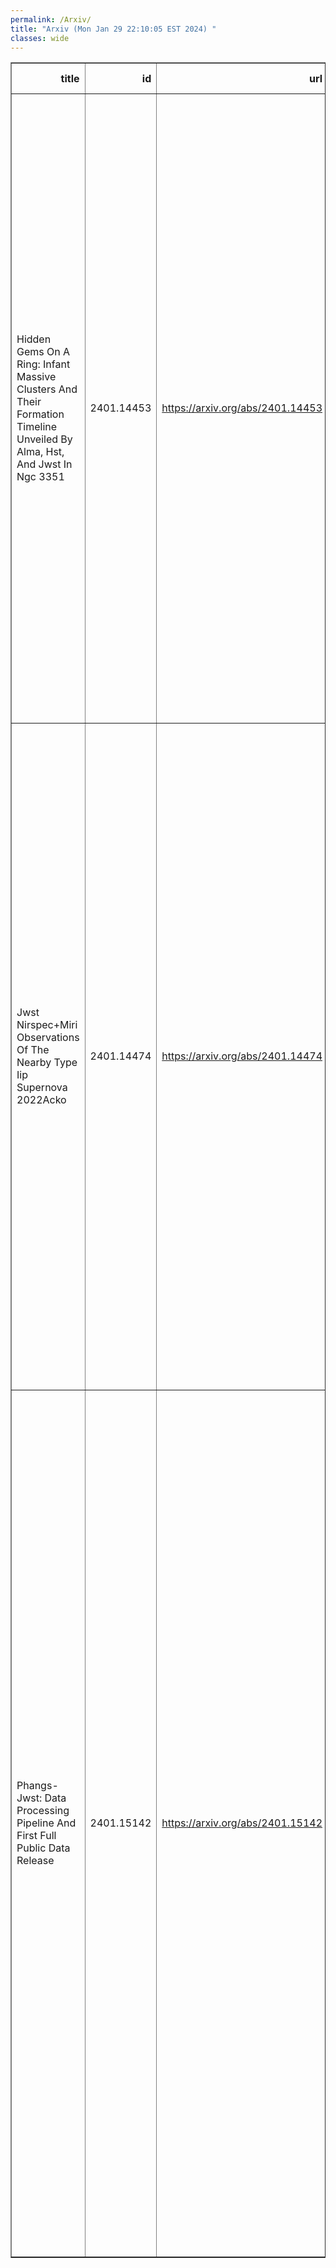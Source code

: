 ```yaml
---
permalink: /Arxiv/
title: "Arxiv (Mon Jan 29 22:10:05 EST 2024) "
classes: wide
---
```

<table border="1" class="dataframe">
  <thead>
    <tr style="text-align: right;">
      <th>title</th>
      <th>id</th>
      <th>url</th>
      <th>authors</th>
      <th>Local Authors</th>
    </tr>
  </thead>
  <tbody>
    <tr>
      <td>Hidden Gems On A Ring: Infant Massive Clusters And Their Formation   Timeline Unveiled By Alma, Hst, And Jwst In Ngc 3351</td>
      <td>2401.14453</td>
      <td><a href="https://arxiv.org/abs/2401.14453" target="_blank">https://arxiv.org/abs/2401.14453</a></td>
      <td>Jiayi Sun, Hao He, Kyle Batschkun, Rebecca C. Levy, Kimberly Emig, M. Jimena Rodriguez, Hamid Hassani, Adam K. Leroy, Eva Schinnerer, Eve C. Ostriker, Christine D. Wilson, Alberto D. Bolatto, Elisabeth A. C. Mills, Erik Rosolowsky, Janice C. Lee, Daniel A. Dale, Kirsten L. Larson, David A. Thilker, Leonardo Ubeda, Bradley C. Whitmore, Thomas G. Williams, Ashley. T. Barnes, Frank Bigiel, Melanie Chevance, Simon C. O. Glover, Kathryn Grasha, Brent Groves, Jonathan D. Henshaw, Remy Indebetouw, Maria J. Jimenez-Donaire, Ralf S. Klessen, Eric W. Koch, Daizhong Liu, Smita Mathur, Sharon Meidt, Shyam H. Menon, Justus Neumann, Francesca Pinna, Miguel Querejeta, Mattia C. Sormani, Robin G. Tress</td>
      <td>Adam Leroy, Smita Mathur</td>
    </tr>
    <tr>
      <td>Jwst Nirspec+Miri Observations Of The Nearby Type Iip Supernova 2022Acko</td>
      <td>2401.14474</td>
      <td><a href="https://arxiv.org/abs/2401.14474" target="_blank">https://arxiv.org/abs/2401.14474</a></td>
      <td>M. Shahbandeh, C. Ashall, P. Hoeflich, E. Baron, O. Fox, T. Mera, J. Derkacy, M. D. Stritzinger, B. Shappee, D. Law, J. Morrison, T. Pauly, J. Pierel, K. Medler, J. Andrews, D. Baade, A. Bostroem, P. Brown, C. Burns, A. Burrow, A. Cikota, D. Cross, S. Davis, T. De Jaeger, A. Do, Y. Dong, E. Hsiao, I. Dominguez, L. Galbany, D. Janzen, J. Jencson, E. Hoang, E. Karamehmetoglu, B. Khaghani, K. Krisciunas, S. Kumar, J. Lu, P. Mazzali, N. Morrell, F. Patat, J. Pearson, C. Pfeffer, L. Wang, Y. Yang, Y. Z. Cai, Y. Camacho-Neves, N. Elias-Rosa, M. Lundquist, J. Maund, M. Phillips, A. Rest, N. Retamal, S. Stangl, M. Shrestha, C. Stevens, N. Suntzeff, C. Telesco, M. Tucker, R. Foley, S. Jha, L. Kwok, C. Larison, N. Lebaron, S. Moran, J. Rho, I. Salmaso, J. Schmidt, S. Tinyanont</td>
      <td>Michael Tucker</td>
    </tr>
    <tr>
      <td>Phangs-Jwst: Data Processing Pipeline And First Full Public Data Release</td>
      <td>2401.15142</td>
      <td><a href="https://arxiv.org/abs/2401.15142" target="_blank">https://arxiv.org/abs/2401.15142</a></td>
      <td>Thomas G. Williams, Janice C. Lee, Kirsten L. Larson, Adam K. Leroy, Karin Sandstrom, Eva Schinnerer, David A. Thilker, Francesco Belfiore, Oleg V. Egorov, Erik Rosolowsky, Jessica Sutter, Joseph Depasquale, Alyssa Pagan, Gagandeep S. Anand, Ashley T. Barnes, Frank Bigiel, Médéric Boquien, Yixian Cao, Jérémy Chastenet, Mélanie Chevance, Ryan Chown, Daniel A. Dale, Cosima Eibensteiner, Eric Emsellem, Christopher M. Faesi, Simon C. O. Glover, Kathryn Grasha, Stephen Hannon, Hamid Hassani, Jonathan D. Henshaw, María J. Jiménez-Donaire, Jaeyeon Kim, Ralf S. Klessen, Eric W. Koch, Jing Li, Daizhong Liu, Sharon E. Meidt, J. Eduardo Méndez-Delgado, Eric J. Murphy, Justus Neumann, Lukas Neumann, Nadine Neumayer, Elias K. Oakes, Debosmita Pathak, Jérôme Pety, Francesca Pinna, Miguel Querejeta, Lise Ramambason, Andrea Romanelli, Mattia C. Sormani, Sophia K. Stuber, Jiayi Sun, Yu-Hsuan Teng, Antonio Usero, Elizabeth J. Watkins, Tony D. Weinbeck</td>
      <td>Adam Leroy, Debosmita Pathak, Ryan Chown</td>
    </tr>
  </tbody>
</table>